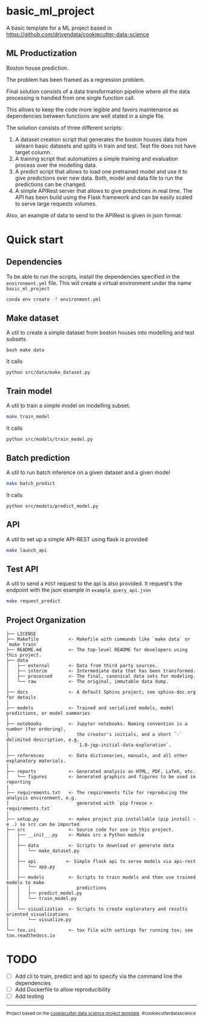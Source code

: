 basic_ml_project
==============================

A basic template for a ML project based in https://github.com/drivendata/cookiecutter-data-science

ML Productization
-----------------
Boston house prediction.

The problem has been framed as a regression problem.

Final solution consists of a data transformation pipeline where all the data processing is handled from one single function call.

This allows to keep the code more legible and favors maintenance as dependencies between functions are well stated in a single file.

The solution consists of three different scripts:

1. A dataset creation script that generates the boston houses data from sklearn basic datasets and splits in train and test. Test file does not have target column.
1. A training script that automatizes a simple training and evaluation process over the modelling data. 
1. A predict script that allows to load one pretrained model and use it to give predictions over new data. Both, model and data file to run the predictions can be changed.
1. A simple APIRest server that allows to give predictions in real time. The API has been build using the Flask framework and can be easily scaled to serve large requests volumes.

Also, an example of data to send to the APIRest is given in json format.


Quick start
===========

Dependencies
------------
To be able to run the scripts, install the dependencies specified in the `environment.yml` file. This will create
a virtual environment under the name `basic_ml_project`

```bash
conda env create -f environment.yml
```

Make dataset
------------
A util to create a simple dataset from boston houses into modelling and test subsets

`bash make data`

It calls

`python src/data/make_dataset.py`


Train model
-----------

A util to train a simple model on modelling subset.

```bash
make train_model
```

It calls

`python src/models/train_model.py`


Batch prediction
----------------

A util to run batch inference on a given dataset and a given model

```bash
make batch_predict
```

It calls

`python src/models/predict_model.py`

API
---
A util to set up a simple API-REST using flask is provided

```bash
make launch_api
```

Test API
--------
A util to send a `POST` request to the api is also provided. It request's the endpoint with the json example
in `example_query_api.json`


```bash
make request_predict
```

Project Organization
--------------------

    ├── LICENSE
    ├── Makefile           <- Makefile with commands like `make data` or `make train`
    ├── README.md          <- The top-level README for developers using this project.
    ├── data
    │   ├── external       <- Data from third party sources.
    │   ├── interim        <- Intermediate data that has been transformed.
    │   ├── processed      <- The final, canonical data sets for modeling.
    │   └── raw            <- The original, immutable data dump.
    │
    ├── docs               <- A default Sphinx project; see sphinx-doc.org for details
    │
    ├── models             <- Trained and serialized models, model predictions, or model summaries
    │
    ├── notebooks          <- Jupyter notebooks. Naming convention is a number (for ordering),
    │                         the creator's initials, and a short `-` delimited description, e.g.
    │                         `1.0-jqp-initial-data-exploration`.
    │
    ├── references         <- Data dictionaries, manuals, and all other explanatory materials.
    │
    ├── reports            <- Generated analysis as HTML, PDF, LaTeX, etc.
    │   └── figures        <- Generated graphics and figures to be used in reporting
    │
    ├── requirements.txt   <- The requirements file for reproducing the analysis environment, e.g.
    │                         generated with `pip freeze > requirements.txt`
    │
    ├── setup.py           <- makes project pip installable (pip install -e .) so src can be imported
    ├── src                <- Source code for use in this project.
    │   ├── __init__.py    <- Makes src a Python module
    │   │
    │   ├── data           <- Scripts to download or generate data
    │   │   └── make_dataset.py
    │   │
    │   ├── api           <- Simple flask api to serve models via api-rest
    │   │   └── app.py
    │   │
    │   ├── models         <- Scripts to train models and then use trained models to make
    │   │   │                 predictions
    │   │   ├── predict_model.py
    │   │   └── train_model.py
    │   │
    │   └── visualization  <- Scripts to create exploratory and results oriented visualizations
    │       └── visualize.py
    │
    └── tox.ini            <- tox file with settings for running tox; see tox.readthedocs.io


TODO
====
- [ ] Add cli to train, predict and api to specify via the command line the dependencies
- [ ] Add Dockerfile to allow reproducibility
- [ ] Add testing

--------
<p><small>Project based on the <a target="_blank" href="https://drivendata.github.io/cookiecutter-data-science/">cookiecutter data science project template</a>. #cookiecutterdatascience</small></p>

